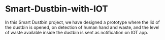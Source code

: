 # Smart-Dustbin-with-IOT
 In this Smart Dustbin project, we have designed a prototype  where the lid of the dustbin is opened, on detection of human hand and waste,  and the level of waste available inside the dustbin is sent as notification on IOT app. 
